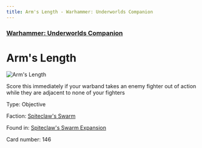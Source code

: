 ```yaml
---
title: Arm's Length - Warhammer: Underworlds Companion
---
```


### [Warhammer: Underworlds Companion](https://guidokessels.github.io/wh-underworlds)

  

# Arm's Length

![Arm's Length](https://warhammerunderworlds.com/wp-content/uploads/sites/6/2018/02/146_ENG.png)

Score this immediately if your warband takes an enemy fighter out of action while they are adjacent to none of your fighters

Type: Objective

Faction: [Spiteclaw's Swarm](https://guidokessels.github.io/wh-underworlds/factions/spiteclaws-swarm)

Found in: [Spiteclaw's Swarm Expansion](https://guidokessels.github.io/wh-underworlds/locations/spiteclaws-swarm-expansion)

Card number: 146
